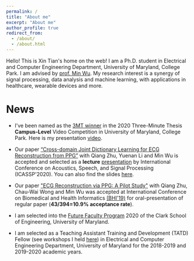 ```yaml
---
permalink: /
title: "About me"
excerpt: "About me"
author_profile: true
redirect_from: 
  - /about/
  - /about.html
---
```


Hello! This is Xin Tian's home on the web! I am a Ph.D. student in Electrical and Computer Engineering Department, University of Maryland, College Park. I am advised by [prof. Min Wu](https://user.eng.umd.edu/~minwu/). My research interest is a synergy of signal processing, data analysis and machine learning, with applications in healthcare, wearable devices and more.  

News
======
* I've been named as the [3MT winner](https://gradschool.umd.edu/funding/student-fellowships-awards/umd-three-minute-thesis-competition) in the 2020 Three-Minute Thesis **Campus-Level** Video Competition in University of Maryland, College Park. Here is my presentation [video](https://youtu.be/F8fYKDbBZ5Q).

* Our paper [“Cross-domain Joint Dictionary Learning for ECG Reconstruction from PPG”](https://ieeexplore.ieee.org/document/9054242) with Qiang Zhu, Yuenan Li and Min Wu is accepted and selected as a **lecture** [presentation](https://youtu.be/3K5BkITTU-c) by International Conference on Acoustics, Speech, and Signal Processing (ICASSP'2020). You can also find the slides [here](https://sigport.org/documents/cross-domain-joint-dictionary-learning-ecg-reconstruction-ppg).

* Our paper ["ECG Reconstruction via PPG: A Pilot Study"](https://arxiv.org/abs/1904.10481) with Qiang Zhu, Chau-Wai Wong and Min Wu was accepted at International Conference on Biomedical and Health Informatics [(BHI'19)](https://www.bhi-bsn-2019.org/bhi/) for oral-presentation of regular paper (**43/394=10.9% acceptance rate**).

* I am selected into the [Future Faculty Program](https://eng.umd.edu/future-faculty-program) 2020 of the Clark School of Engineering, University of Maryland.

* I am selected as a Teaching Assistant Training and Development (TATD) Fellow (see workshops I held [here](https://ece.umd.edu/graduate/current-students/ta-training)) in Electrical and Computer Engineering Department, University of Maryland for the 2018-2019 and 2019-2020 academic years. 



